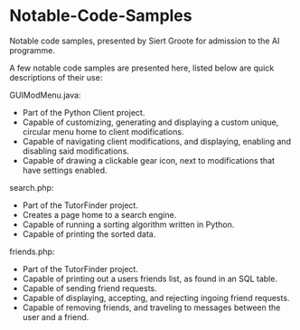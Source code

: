 # Notable-Code-Samples
Notable code samples, presented by Siert Groote for admission to the AI programme.

A few notable code samples are presented here, listed below are quick descriptions of their use:

GUIModMenu.java:
 - Part of the Python Client project.
 - Capable of customizing, generating and displaying a custom unique, circular menu home to client modifications.
 - Capable of navigating client modifications, and displaying, enabling and disabling said modifications.
 - Capable of drawing a clickable gear icon, next to modifications that have settings enabled.

search.php:
 - Part of the TutorFinder project.
 - Creates a page home to a search engine.
 - Capable of running a sorting algorithm written in Python.
 - Capable of printing the sorted data.

friends.php:
 - Part of the TutorFinder project.
 - Capable of printing out a users friends list, as found in an SQL table.
 - Capable of sending friend requests.
 - Capable of displaying, accepting, and rejecting ingoing friend requests.
 - Capable of removing friends, and traveling to messages between the user and a friend.
